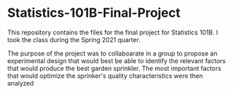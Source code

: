 # Statistics-101B-Final-Project

This repository contains the files for the final project for Statistics 101B. I took the class during the Spring 2021 quarter.

The purpose of the project was to collaboarate in a group to propose an experimental design that would best be able to identify the relevant factors that would produce the best garden sprinkler. The most important factors that would optimize the sprinker's quality characteristics were then analyzed
